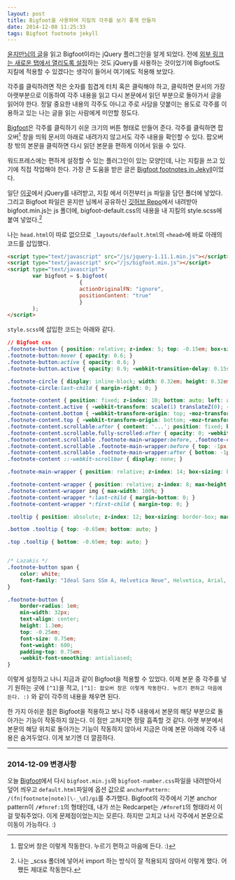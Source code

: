 ```yaml
---
layout: post
title: Bigfoot을 사용하여 지킬의 각주를 보기 좋게 만들자
date: 2014-12-08 11:25:33
tags: Bigfoot footnote jekyll
---
```

[윤지만님의 글](http://yoonjiman.net/2014/12/07/bigfoot/ "블로그의 각주를 멋지게 만들어 주는 Bigfoot - Yoon Jiman")을  읽고 Bigfoot이라는 jQuery 플러그인을 알게 되었다. 전에 [외부 링크는 새로운 탭에서 열리도록 설정](http://halryang.github.io/Open-external-link-in-new-tab/ "jquery를 이용해서 외부 링크를 새 탭에서 열기 :: 한량의 Jekyll 블로그")하는 것도 jQuery를 사용하는 것이었기에 Bigfoot도 지킬에 적용할 수 있겠다는 생각이 들어서 여기에도 적용해 보았다.

각주를 클릭하려면 작은 숫자를 힘겹게 터치 혹은 클릭해야 하고, 클릭하면 문서의 가장 아랫부분으로 이동하여 각주 내용을 읽고 다시 본문에서 읽던 부분으로 돌아가서 글을 읽어야 한다. 정말 중요한 내용의 각주도 아니고 주로 사담을 덧붙이는 용도로 각주를 이용하고 있는 나는 글을 읽는 사람에게 미안할 정도다.

[Bigfoot](http://www.bigfootjs.com/ "bigfoot.js")은 각주를 클릭하기 쉬운 크기의 버튼 형태로 만들어 준다. 각주를 클릭하면 팝오버[^1] 창을 띄워 문서의 아래로 내려가지 않고서도 각주 내용을 확인할 수 있다. 팝오버 창 밖의 본문을 클릭하면 다시 읽던 본문을 편하게 이어서 읽을 수 있다.

워드프레스에는 편하게 설정할 수 있는 플러그인이 있는 모양인데, 나는 지킬을 쓰고 있기에 직접 작업해야 한다. 가장 큰 도움을 받은 글은 [Bigfoot footnotes in Jekyll](http://sherifsoliman.com/2014/11/07/Bigfoot%20in%20Jekyll/ "Bigfoot footnotes in Jekyll")이었다.

일단 [이곳](http://jquery.com/download/)에서 jQuery를 내려받고, 지킬 에서 이전부터 js 파일을 담던 폴더에 넣었다. 그리고 Bigfoot 파일은 윤지만 님께서 공유하신 [깃허브 Repo](https://gist.github.com/ilazakis/550767c780cc5a6d625e)에서 내려받아 bigfoot.min.js는 js 폴더에, bigfoot-default.css의 내용을 내 지킬의 style.scss에 붙여 넣었다.[^2]

나는 `head.html`이 따로 없으므로 `_layouts/default.html`의 `<head>`에 바로 아래의 코드를 삽입했다.

```html
<script type="text/javascript" src="/js/jquery-1.11.1.min.js"></script>
<script type="text/javascript" src="/js/bigfoot.min.js"></script>
<script type="text/javascript">
        var bigfoot = $.bigfoot(
                       {
                       actionOriginalFN: "ignore",
                       positionContent: "true"
                       }
        );
</script>
```

`style.scss`에 삽입한 코드는 아래와 같다.

```css
// Bigfoot css
.footnote-button { position: relative; z-index: 5; top: -0.15em; box-sizing: border-box; display: inline-block; padding: 0.34em; margin: 0 0.1em 0 0.2em; border: none; border-radius: 0.3em; cursor: pointer; opacity: 0.3; background-color: #464646; line-height: 0; vertical-align: middle; text-decoration: none; -webkit-transition-property: opacity; -moz-transition-property: opacity; -ms-transition-property: opacity; transition-property: opacity; -webkit-transition-duration: 0.25s; -moz-transition-duration: 0.25s; -ms-transition-duration: 0.25s; transition-duration: 0.25s; }
.footnote-button:hover { opacity: 0.6; }
.footnote-button:active { opacity: 0.6; }
.footnote-button.active { opacity: 0.9; -webkit-transition-delay: 0.15s; -moz-transition-delay: 0.15s; -ms-transition-delay: 0.15s; transition-delay: 0.15s; }

.footnote-circle { display: inline-block; width: 0.32em; height: 0.32em; margin-right: 0.224em; border-radius: 100%; background-color: #e6e6e6; border: none; line-height: 0.5em; }
.footnote-circle:last-child { margin-right: 0; }

.footnote-content { position: fixed; z-index: 10; bottom: auto; left: auto; box-sizing: border-box; max-width: 90%; margin: 1.21924em auto; display: inline-block; -webkit-transform: scale(0.1) translateZ(0); -moz-transform: scale(0.1) translateZ(0); -ms-transform: scale(0.1) translateZ(0); transform: scale(0.1) translateZ(0); -webkit-transform-origin: 50% 0; -moz-transform-origin: 50% 0; -ms-transform-origin: 50% 0; transform-origin: 50% 0; background: #fafafa; opacity: 0; border-radius: 0.5em; border: 1px solid #c3c3c3; box-shadow: 0px 0px 8px rgba(0, 0, 0, 0.3); -webkit-transition-property: opacity, -webkit-transform; -moz-transition-property: opacity, -moz-transform; -ms-transition-property: opacity, -ms-transform; transition-property: opacity, transform; -webkit-transition-duration: 0.25s; -moz-transition-duration: 0.25s; -ms-transition-duration: 0.25s; transition-duration: 0.25s; }
.footnote-content.active { -webkit-transform: scale(1) translateZ(0); -moz-transform: scale(1) translateZ(0); -ms-transform: scale(1) translateZ(0); transform: scale(1) translateZ(0); opacity: 0.97; }
.footnote-content.bottom { -webkit-transform-origin: top; -moz-transform-origin: top; -ms-transform-origin: top; transform-origin: top; }
.footnote-content.top { -webkit-transform-origin: bottom; -moz-transform-origin: bottom; -ms-transform-origin: bottom; transform-origin: bottom; }
.footnote-content.scrollable:after { content: '...'; position: fixed; bottom: 0.45em; right: 50%; z-index: 20; width: 1.5em; margin-right: -0.75em; opacity: 1; background-color: #fafafa; font-family: Georgia; font-weight: bold; font-size: 1.8em; text-align: center; color: rgba(0, 0, 0, 0.08); line-height: 0; -webkit-transition-property: opacity; -moz-transition-property: opacity; -ms-transition-property: opacity; transition-property: opacity; -webkit-transition-duration: 0.25s; -moz-transition-duration: 0.25s; -ms-transition-duration: 0.25s; transition-duration: 0.25s; -webkit-transition-delay: 0.4s; -moz-transition-delay: 0.4s; -ms-transition-delay: 0.4s; transition-delay: 0.4s; }
.footnote-content.scrollable.fully-scrolled:after { opacity: 0; -webkit-transition-delay: 0s; -moz-transition-delay: 0s; -ms-transition-delay: 0s; transition-delay: 0s; }
.footnote-content.scrollable .footnote-main-wrapper:before, .footnote-content.scrollable .footnote-main-wrapper:after { content: ' '; position: absolute; width: 100%; z-index: 12; }
.footnote-content.scrollable .footnote-main-wrapper:before { top: -1px; left: 0; height: 1.1em; border-radius: 0.5em 0.5em 0 0; background: #fafafa; background: -moz-linear-gradient(top, #fafafa 0%, #fafafa 50%, rgba(250, 250, 250, 0) 100%); background: -webkit-gradient(linear, left top, left bottom, color-stop(0%, #fafafa), color-stop(50%, #fafafa), color-stop(100%, rgba(250, 250, 250, 0))); background: -webkit-linear-gradient(top, #fafafa 0%, #fafafa 50%, rgba(250, 250, 250, 0) 100%); background: -o-linear-gradient(top, #fafafa 0%, #fafafa 50%, rgba(250, 250, 250, 0) 100%); background: -ms-linear-gradient(top, #fafafa 0%, #fafafa 50%, rgba(250, 250, 250, 0) 100%); background: linear-gradient(to bottom, #fafafa 0%, #fafafa 50%, rgba(250, 250, 250, 0) 100%); }
.footnote-content.scrollable .footnote-main-wrapper:after { bottom: -1px; left: 0; height: 1.2em; border-radius: 0 0 0.5em 0.5em; background: #fafafa; background: -moz-linear-gradient(bottom, #fafafa 0%, #fafafa 50%, rgba(250, 250, 250, 0) 100%); background: -webkit-gradient(linear, left bottom, left top, color-stop(0%, #fafafa), color-stop(50%, #fafafa), color-stop(100%, rgba(250, 250, 250, 0))); background: -webkit-linear-gradient(bottom, #fafafa 0%, #fafafa 50%, rgba(250, 250, 250, 0) 100%); background: -o-linear-gradient(bottom, #fafafa 0%, #fafafa 50%, rgba(250, 250, 250, 0) 100%); background: -ms-linear-gradient(bottom, #fafafa 0%, #fafafa 50%, rgba(250, 250, 250, 0) 100%); background: linear-gradient(to top, #fafafa 0%, #fafafa 50%, rgba(250, 250, 250, 0) 100%); }
.footnote-content ::-webkit-scrollbar { display: none; }

.footnote-main-wrapper { position: relative; z-index: 14; box-sizing: border-box; overflow: hidden; margin: 0; max-width: 22em; background-color: #fafafa; border-radius: 0.5em; -webkit-transition-property: max-height; -moz-transition-property: max-height; -ms-transition-property: max-height; transition-property: max-height; -webkit-transition-duration: 0.25s; -moz-transition-duration: 0.25s; -ms-transition-duration: 0.25s; transition-duration: 0.25s; }

.footnote-content-wrapper { position: relative; z-index: 8; max-height: 15em; padding: 1.1em 1.3em 1.2em; box-sizing: border-box; overflow: auto; -webkit-overflow-scrolling: touch; background: #fafafa; border-radius: 0.5em; }
.footnote-content-wrapper img { max-width: 100%; }
.footnote-content-wrapper *:last-child { margin-bottom: 0; }
.footnote-content-wrapper *:first-child { margin-top: 0; }

.tooltip { position: absolute; z-index: 12; box-sizing: border-box; margin-left: -0.65em; width: 1.3em; height: 1.3em; -webkit-transform: rotate(45deg); -moz-transform: rotate(45deg); -ms-transform: rotate(45deg); transform: rotate(45deg); background: #fafafa; border: 1px solid #c3c3c3; box-shadow: 0px 0px 8px rgba(0, 0, 0, 0.3); border-top-left-radius: 0; }

.bottom .tooltip { top: -0.65em; bottom: auto; }

.top .tooltip { bottom: -0.65em; top: auto; }


/* Lazakis */
.footnote-button span {
	color: white;
	font-family: "Ideal Sans SSm A, Helvetica Neue", Helvetica, Arial, sans-serif;
}

.footnote-button {
	border-radius: 1em;
	min-width: 32px;
	text-align: center;
	height: 1.3em;
	top: -0.25em;
	font-size: 0.75em;
	font-weight: 600;
	padding-top: 0.75em;
	-webkit-font-smoothing: antialiased;
}
```

이렇게 설정하고 나니 지금과 같이 Bigfoot을 적용할 수 있었다. 이제 본문 중 각주를 넣기 원하는 곳에 `[^1]`을 적고, `[^1]: 팝오버 창은 이렇게 작동한다. 누르기 편하고 마음에 든다. :)` 와 같이 각주의 내용을 채우면 된다.

한 가지 아쉬운 점은 Bigfoot을 적용하고 보니 각주 내용에서 본문의 해당 부분으로 돌아가는 기능이 작동하지 않는다. 이 점만 고쳐지면 정말 흡족할 것 같다. 아랫 부분에서 본문의 해당 위치로 돌아가는 기능이 작동하지 않아서 지금은 아예 본문 아래에 각주 내용은 숨겨두었다. 이게 보기엔 더 깔끔하다.

***

### 2014-12-09 **변경사항**

오늘 [Bigfoot](http://www.bigfootjs.com/ "bigfoot.js")에서 다시 `bigfoot.min.js`와 `bigfoot-number.css`파일을 내려받아서 덮어 씌우고 `default.html`파일에 옵션 값으로 `anchorPattern: /(fn|footnote|note)[\-_\d]/gi`를 추가했다. Bigfoot의 각주에서 기본 anchor pattern이 `/#fnref:1`의 형태인데, 내가 쓰는 Redcarpet는 `/#fnref1`의 형태라서 이걸 맞춰주었다. 이게 문제점이었는지는 모른다. 하지만 고치고 나서 각주에서 본문으로 이동이 가능하다. :)

[^1]: 팝오버 창은 이렇게 작동한다. 누르기 편하고 마음에 든다. :)

[^2]: 나는 _scss 폴더에 넣어서 import 하는 방식이 잘 적용되지 않아서 이렇게 했다. 어쨌든 제대로 작동한다.